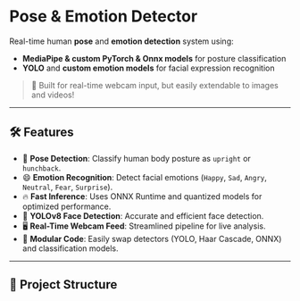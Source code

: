 # Pose & Emotion Detector

Real-time human **pose** and **emotion detection** system using:
- **MediaPipe & custom PyTorch & Onnx models** for posture classification
- **YOLO** and **custom emotion models** for facial expression recognition

> 🚀 Built for real-time webcam input, but easily extendable to images and videos!

---

## 🛠 Features

- 📸 **Pose Detection**: Classify human body posture as `upright` or `hunchback`.
- 😄 **Emotion Recognition**: Detect facial emotions (`Happy`, `Sad`, `Angry`, `Neutral`, `Fear`, `Surprise`).
- 🔥 **Fast Inference**: Uses ONNX Runtime and quantized models for optimized performance.
- 🎯 **YOLOv8 Face Detection**: Accurate and efficient face detection.
- 🖥️ **Real-Time Webcam Feed**: Streamlined pipeline for live analysis.
- 🧩 **Modular Code**: Easily swap detectors (YOLO, Haar Cascade, ONNX) and classification models.

---

## 📂 Project Structure

